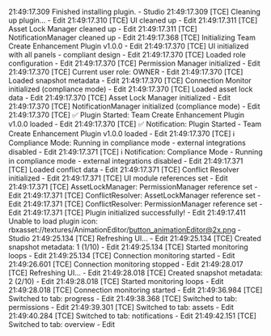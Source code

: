 21:49:17.309 Finished installing plugin. - Studio
21:49:17.309 [TCE] Cleaning up plugin... - Edit
21:49:17.310 [TCE] UI cleaned up - Edit
21:49:17.311 [TCE] Asset Lock Manager cleaned up - Edit
21:49:17.311 [TCE] NotificationManager cleaned up - Edit
21:49:17.368 [TCE] Initializing Team Create Enhancement Plugin v1.0.0 - Edit
21:49:17.370 [TCE] UI initialized with all panels - compliant design - Edit
21:49:17.370 [TCE] Loaded role configuration - Edit
21:49:17.370 [TCE] Permission Manager initialized - Edit
21:49:17.370 [TCE] Current user role: OWNER - Edit
21:49:17.370 [TCE] Loaded snapshot metadata - Edit
21:49:17.370 [TCE] Connection Monitor initialized (compliance mode) - Edit
21:49:17.370 [TCE] Loaded asset lock data - Edit
21:49:17.370 [TCE] Asset Lock Manager initialized - Edit
21:49:17.370 [TCE] NotificationManager initialized (compliance mode) - Edit
21:49:17.370 [TCE] ✅ Plugin Started: Team Create Enhancement Plugin v1.0.0 loaded - Edit
21:49:17.370 [TCE] ✅ Notification: Plugin Started - Team Create Enhancement Plugin v1.0.0 loaded - Edit
21:49:17.370 [TCE] ℹ️ Compliance Mode: Running in compliance mode - external integrations disabled - Edit
21:49:17.371 [TCE] ℹ️ Notification: Compliance Mode - Running in compliance mode - external integrations disabled - Edit
21:49:17.371 [TCE] Loaded conflict data - Edit
21:49:17.371 [TCE] Conflict Resolver initialized - Edit
21:49:17.371 [TCE] UI module references set - Edit
21:49:17.371 [TCE] AssetLockManager: PermissionManager reference set - Edit
21:49:17.371 [TCE] ConflictResolver: AssetLockManager reference set - Edit
21:49:17.371 [TCE] ConflictResolver: PermissionManager reference set - Edit
21:49:17.371 [TCE] Plugin initialized successfully! - Edit
21:49:17.411 Unable to load plugin icon: rbxasset://textures/AnimationEditor/button_animationEditor@2x.png - Studio
21:49:25.134 [TCE] Refreshing UI... - Edit
21:49:25.134 [TCE] Created snapshot metadata: 1 (1/10) - Edit
21:49:25.134 [TCE] Started monitoring loops - Edit
21:49:25.134 [TCE] Connection monitoring started - Edit
21:49:26.601 [TCE] Connection monitoring stopped - Edit
21:49:28.017 [TCE] Refreshing UI... - Edit
21:49:28.018 [TCE] Created snapshot metadata: 2 (2/10) - Edit
21:49:28.018 [TCE] Started monitoring loops - Edit
21:49:28.018 [TCE] Connection monitoring started - Edit
21:49:36.984 [TCE] Switched to tab: progress - Edit
21:49:38.368 [TCE] Switched to tab: permissions - Edit
21:49:39.301 [TCE] Switched to tab: assets - Edit
21:49:40.284 [TCE] Switched to tab: notifications - Edit
21:49:42.151 [TCE] Switched to tab: overview - Edit
